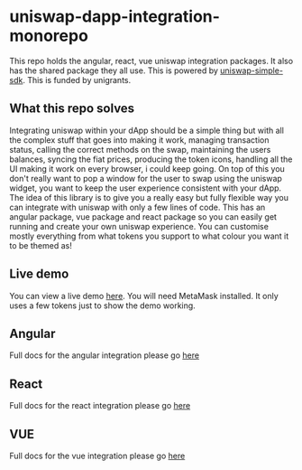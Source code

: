 # uniswap-dapp-integration-monorepo

This repo holds the angular, react, vue uniswap integration packages. It also has the shared package they all use. This is powered by [uniswap-simple-sdk](https://github.com/uniswap-integration/simple-uniswap-sdk). This is funded by unigrants.

## What this repo solves

Integrating uniswap within your dApp should be a simple thing but with all the complex stuff that goes into making it work, managing transaction status, calling the correct methods on the swap, maintaining the users balances, syncing the fiat prices, producing the token icons, handling all the UI making it work on every browser, i could keep going. On top of this you don't really want to pop a window for the user to swap using the uniswap widget, you want to keep the user experience consistent with your dApp. The idea of this library is to give you a really easy but fully flexible way you can integrate with uniswap with only a few lines of code. This has an angular package, vue package and react package so you can easily get running and create your own uniswap experience. You can customise mostly everything from what tokens you support to what colour you want it to be themed as!

## Live demo

You can view a live demo [here](https://uniswap-dapp-integration.netlify.app). You will need MetaMask installed. It only uses a few tokens just to show the demo working.

## Angular

Full docs for the angular integration please go [here](https://github.com/uniswap-integration/uniswap-dapp-integration-monorepo/tree/master/angular)

## React

Full docs for the react integration please go [here](https://github.com/uniswap-integration/uniswap-dapp-integration-monorepo/tree/master/react-package)

## VUE

Full docs for the vue integration please go [here](https://github.com/uniswap-integration/uniswap-dapp-integration-monorepo/tree/master/vue)
